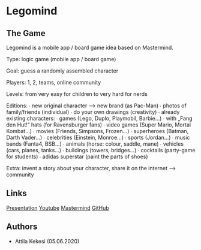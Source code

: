 # Legomind

## The Game
Legomind is a mobile app / board game idea based on Mastermind.

Type: logic game (mobile app / board game)

Goal: guess a randomly assembled character

Players: 1, 2, teams, online community

Levels: from very easy for children to very hard for nerds

Editions: 
  ∙ new original character --> new brand (as Pac-Man)
  ∙ photos of family/friends (individual)
  ∙ do your own drawings (creativity)
  ∙ already existing characters:
      ∙ games (Lego, Duplo, Playmobil, Barbie…)
      ∙ with „Fang den Hut!“ hats (for Ravensburger fans)
      ∙ video games (Super Mario, Mortal Kombat…)
      ∙ movies (Friends, Simpsons, Frozen…)
      ∙ superheroes (Batman, Darth Vader…)
      ∙ celebrities (Einstein, Monroe…)
      ∙ sports (Jordan…)
      ∙ music bands (Fanta4, BSB…)
      ∙ animals (horse: colour, saddle, mane)
      ∙ vehicles (cars, planes, tanks…)
      ∙ buildings (towers, bridges…)
      ∙ cocktails (party-game for students)
      ∙ adidas superstar (paint the parts of shoes)

Extra: invent a story about your character, share it on the internet --> community

## Links
[Presentation](https://drive.google.com/open?id=1Jfz-ECxITRAg1vgqsN7_6cBn6IfIkvrU)
[Youtube](https://www.youtube.com/watch?v=g61y6o8w9KM&list=PLgRD4Phr5Y-XNZCLYAp_pjrH9JwWVzu3F)
[Mastermind](en.wikipedia.org/wiki/Mastermind_(board_game))
[GitHub](https://github.com/akekesi/Legomind.git)

## Authors
* Attila Kekesi (05.06.2020)
